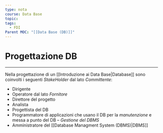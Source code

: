 ```yaml
---
type: nota
course: Data Base
topic: 
tags:
  - FDI
Parent MOC: "[[Data Base (DB)]]"
---
```


# Progettazione DB
---
Nella progettazione di un [[Introduzione ai Data Base|Database]] sono coinvolti i seguenti _StakeHolder_
dal lato _Committente_:
- Dirigente 
- Operatore
dal lato _Fornitore_
- Direttore del progetto
- Analista
- Progettista del DB
- Programmatore di applicazioni che usano il DB
per la _manutenzione_ e messa a punto del DB – _Gestione del DBMS_ 
- Amministratore del [[Database Managment System (DBMS)|DBMS]]


